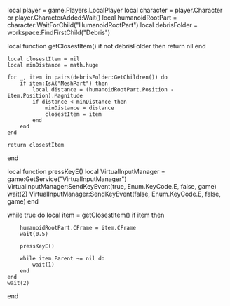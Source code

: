 local player = game.Players.LocalPlayer
local character = player.Character or player.CharacterAdded:Wait()
local humanoidRootPart = character:WaitForChild("HumanoidRootPart")
local debrisFolder = workspace:FindFirstChild("Debris") 


local function getClosestItem()
    if not debrisFolder then return nil end

    local closestItem = nil
    local minDistance = math.huge

    for _, item in pairs(debrisFolder:GetChildren()) do
        if item:IsA("MeshPart") then
            local distance = (humanoidRootPart.Position - item.Position).Magnitude
            if distance < minDistance then
                minDistance = distance
                closestItem = item
            end
        end
    end

    return closestItem
end


local function pressKeyE()
    local VirtualInputManager = game:GetService("VirtualInputManager")
    VirtualInputManager:SendKeyEvent(true, Enum.KeyCode.E, false, game)
    wait(2)
    VirtualInputManager:SendKeyEvent(false, Enum.KeyCode.E, false, game)
end


while true do
    local item = getClosestItem()
    if item then
        
        humanoidRootPart.CFrame = item.CFrame
        wait(0.5)

        pressKeyE()

        while item.Parent ~= nil do
            wait(1)
        end
    end
    wait(2)
end
